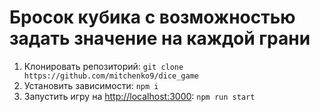 # Бросок кубика с возможностью задать значение на каждой грани

1. Клонировать репозиторий: `git clone https://github.com/mitchenko9/dice_game`
2. Установить зависимости: `npm i`
3. Запустить игру на [http://localhost:3000](http://localhost:3000): `npm run start`
